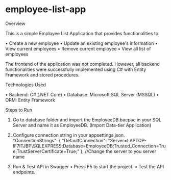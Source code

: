 # employee-list-app

Overview

This is a simple Employee List Application that provides functionalities to:

• Create a new employee
• Update an existing employee's information
• View current employees
• Remove current employee
• View all list of employees

The frontend of the application was not completed. However, all backend functionalities were successfully implemented using C# with Entity Framework and stored procedures.

Technologies Used

• Backend: C# (.NET Core)
• Database: Microsoft SQL Server (MSSQL)
• ORM: Entity Framework

Steps to Run
1. Go to database folder and import the EmployeeDB.bacpac in your SQL Server and name it as EmployeeDB. (Import Data-tier Application)
2. Configure connection string in your appsettings.json. 
"ConnectionStrings": {
  "DefaultConnection": "Server=LAPTOP-IF7ITJBP\\SQLEXPRESS;Database=EmployeeDB;Trusted_Connection=True;TrustServerCertificate=True;"
}, //Change the server to you server name

3. Run & Test API in Swagger
• Press F5 to start the project.
• Test the API endpoints.
